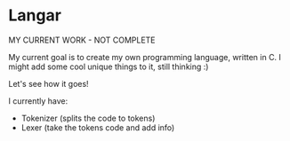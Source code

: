 # Langar
MY CURRENT WORK - NOT COMPLETE

My current goal is to create my own programming language, written in C.
I might add some cool unique things to it, still thinking :)

Let's see how it goes!

I currently have:
   * Tokenizer (splits the code to tokens)
   * Lexer (take the tokens code and add info)
